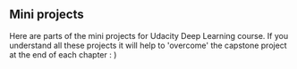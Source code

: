 ## Mini projects
Here are parts of the mini projects for Udacity Deep Learning course. If you understand all these projects it will help to 'overcome' the capstone project at the end of each chapter : )
